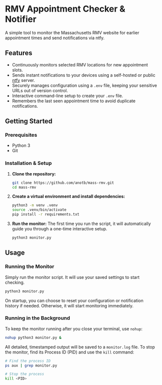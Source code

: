 # RMV Appointment Checker & Notifier

A simple tool to monitor the Massachusetts RMV website for earlier appointment times and send notifications via ntfy.

## Features

*   Continuously monitors selected RMV locations for new appointment slots.
*   Sends instant notifications to your devices using a self-hosted or public [ntfy](https://ntfy.sh) server.
*   Securely manages configuration using a `.env` file, keeping your sensitive URLs out of version control.
*   Interactive command-line setup to create your `.env` file.
*   Remembers the last seen appointment time to avoid duplicate notifications.

## Getting Started

### Prerequisites

*   Python 3
*   Git

### Installation & Setup

1.  **Clone the repository:**
    ```bash
    git clone https://github.com/anotb/mass-rmv.git
    cd mass-rmv
    ```

2.  **Create a virtual environment and install dependencies:**
    ```bash
    python3 -m venv .venv
    source .venv/bin/activate
    pip install -r requirements.txt
    ```

3.  **Run the monitor:**
    The first time you run the script, it will automatically guide you through a one-time interactive setup.
    ```bash
    python3 monitor.py
    ```

## Usage

### Running the Monitor

Simply run the monitor script. It will use your saved settings to start checking.

```bash
python3 monitor.py
```

On startup, you can choose to reset your configuration or notification history if needed. Otherwise, it will start monitoring immediately.

### Running in the Background

To keep the monitor running after you close your terminal, use `nohup`:

```bash
nohup python3 monitor.py &
```

All detailed, timestamped output will be saved to a `monitor.log` file. To stop the monitor, find its Process ID (PID) and use the `kill` command:

```bash
# Find the process ID
ps aux | grep monitor.py

# Stop the process
kill <PID>
```
